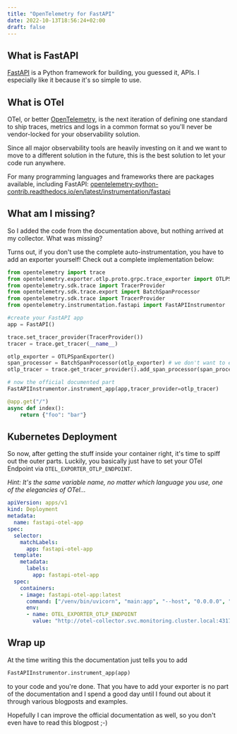 ```yaml
---
title: "OpenTelemetry for FastAPI"
date: 2022-10-13T18:56:24+02:00
draft: false
---
```


## What is FastAPI

[FastAPI](https://github.com/tiangolo/fastapi) is a Python framework for building, you guessed it, APIs.
I especially like it because it's so simple to use.

## What is OTel

OTel, or better [OpenTelemetry](https://opentelemetry.io), is the next iteration of defining one standard to ship traces, metrics and logs in a common format so you'll never be vendor-locked for your observability solution.

Since all major observability tools are heavily investing on it and we want to move to a different solution in the future, this is the best solution to let your code run anywhere.

For many programming languages and frameworks there are packages available, including FastAPI:  [opentelemetry-python-contrib.readthedocs.io/en/latest/instrumentation/fastapi](https://opentelemetry-python-contrib.readthedocs.io/en/latest/instrumentation/fastapi/fastapi.html)

## What am I missing?

So I added the code from the documentation above, but nothing arrived at my collector.
What was missing?

Turns out, if you don't use the complete auto-instrumentation, you have to add an exporter yourself!
Check out a complete implementation below:

```python
from opentelemetry import trace
from opentelemetry.exporter.otlp.proto.grpc.trace_exporter import OTLPSpanExporter
from opentelemetry.sdk.trace import TracerProvider
from opentelemetry.sdk.trace.export import BatchSpanProcessor
from opentelemetry.sdk.trace import TracerProvider
from opentelemetry.instrumentation.fastapi import FastAPIInstrumentor

#create your FastAPI app
app = FastAPI()

trace.set_tracer_provider(TracerProvider())
tracer = trace.get_tracer(__name__)

otlp_exporter = OTLPSpanExporter()
span_processor = BatchSpanProcessor(otlp_exporter) # we don't want to export every single trace by itself but rather batch them
otlp_tracer = trace.get_tracer_provider().add_span_processor(span_processor)

# now the official documented part
FastAPIInstrumentor.instrument_app(app,tracer_provider=otlp_tracer)

@app.get("/")
async def index():
    return {"foo": "bar"}

```

## Kubernetes Deployment

So now, after getting the stuff inside your container right, it's time to spiff out the outer parts.
Luckily, you basically just have to set your OTel Endpoint via `OTEL_EXPORTER_OTLP_ENDPOINT`.

_Hint: It's the same variable name, no matter which language you use, one of the elegancies of OTel..._

```yml
apiVersion: apps/v1
kind: Deployment
metadata:
  name: fastapi-otel-app
spec:
  selector:
    matchLabels:
      app: fastapi-otel-app
  template:
    metadata:
      labels:
        app: fastapi-otel-app
  spec:
    containers: 
    - image: fastapi-otel-app:latest
      command: ["/venv/bin/uvicorn", "main:app", "--host", "0.0.0.0", "--port", "8000"]
      env:
      - name: OTEL_EXPORTER_OTLP_ENDPOINT
        value: "http://otel-collector.svc.monitoring.cluster.local:4317"
```

## Wrap up

At the time writing this the documentation just tells you to add

```python
FastAPIInstrumentor.instrument_app(app)
```

to your code and you're done. That you have to add your exporter is no part of the documentation and I spend a good day until I found out about it through various blogposts and examples.

Hopefully I can improve the official documentation as well, so you don't even have to read this blogpost ;-)
